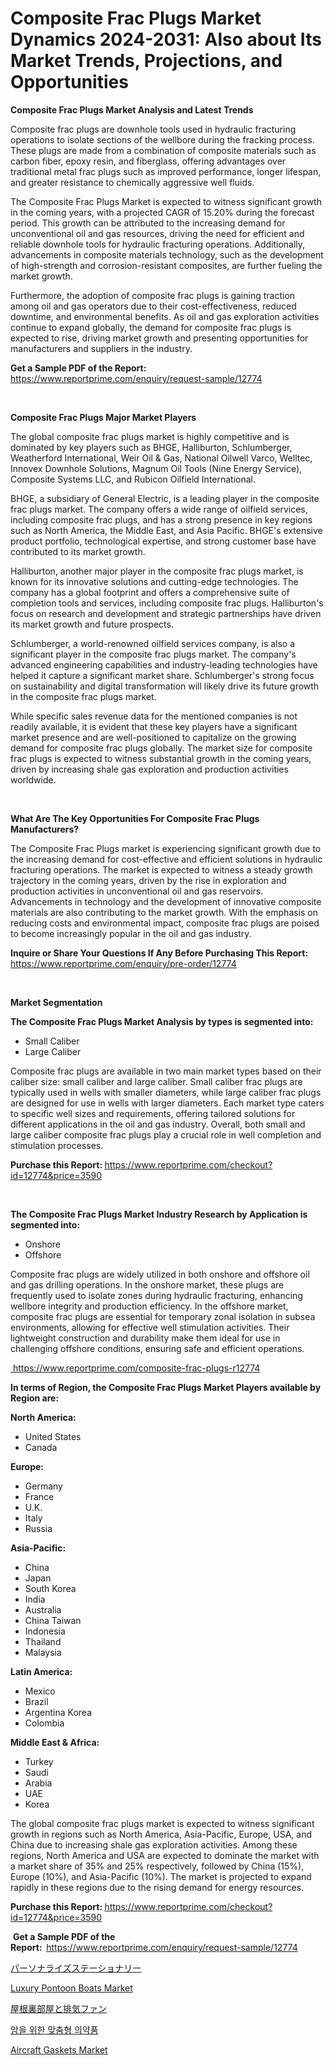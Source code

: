 <p><h1>Composite Frac Plugs Market Dynamics 2024-2031: Also about Its Market Trends, Projections, and Opportunities</h1></p><p><strong>Composite Frac Plugs Market Analysis and Latest Trends</strong></p>
<p><p>Composite frac plugs are downhole tools used in hydraulic fracturing operations to isolate sections of the wellbore during the fracking process. These plugs are made from a combination of composite materials such as carbon fiber, epoxy resin, and fiberglass, offering advantages over traditional metal frac plugs such as improved performance, longer lifespan, and greater resistance to chemically aggressive well fluids.</p><p>The Composite Frac Plugs Market is expected to witness significant growth in the coming years, with a projected CAGR of 15.20% during the forecast period. This growth can be attributed to the increasing demand for unconventional oil and gas resources, driving the need for efficient and reliable downhole tools for hydraulic fracturing operations. Additionally, advancements in composite materials technology, such as the development of high-strength and corrosion-resistant composites, are further fueling the market growth.</p><p>Furthermore, the adoption of composite frac plugs is gaining traction among oil and gas operators due to their cost-effectiveness, reduced downtime, and environmental benefits. As oil and gas exploration activities continue to expand globally, the demand for composite frac plugs is expected to rise, driving market growth and presenting opportunities for manufacturers and suppliers in the industry.</p></p>
<p><strong>Get a Sample PDF of the Report:&nbsp;</strong> <a href="https://www.reportprime.com/enquiry/request-sample/12774">https://www.reportprime.com/enquiry/request-sample/12774</a></p>
<p>&nbsp;</p>
<p><strong>Composite Frac Plugs Major Market Players</strong></p>
<p><p>The global composite frac plugs market is highly competitive and is dominated by key players such as BHGE, Halliburton, Schlumberger, Weatherford International, Weir Oil & Gas, National Oilwell Varco, Welltec, Innovex Downhole Solutions, Magnum Oil Tools (Nine Energy Service), Composite Systems LLC, and Rubicon Oilfield International.</p><p>BHGE, a subsidiary of General Electric, is a leading player in the composite frac plugs market. The company offers a wide range of oilfield services, including composite frac plugs, and has a strong presence in key regions such as North America, the Middle East, and Asia Pacific. BHGE's extensive product portfolio, technological expertise, and strong customer base have contributed to its market growth.</p><p>Halliburton, another major player in the composite frac plugs market, is known for its innovative solutions and cutting-edge technologies. The company has a global footprint and offers a comprehensive suite of completion tools and services, including composite frac plugs. Halliburton's focus on research and development and strategic partnerships have driven its market growth and future prospects.</p><p>Schlumberger, a world-renowned oilfield services company, is also a significant player in the composite frac plugs market. The company's advanced engineering capabilities and industry-leading technologies have helped it capture a significant market share. Schlumberger's strong focus on sustainability and digital transformation will likely drive its future growth in the composite frac plugs market.</p><p>While specific sales revenue data for the mentioned companies is not readily available, it is evident that these key players have a significant market presence and are well-positioned to capitalize on the growing demand for composite frac plugs globally. The market size for composite frac plugs is expected to witness substantial growth in the coming years, driven by increasing shale gas exploration and production activities worldwide.</p></p>
<p>&nbsp;</p>
<p><strong>What Are The Key Opportunities For Composite Frac Plugs Manufacturers?</strong></p>
<p><p>The Composite Frac Plugs market is experiencing significant growth due to the increasing demand for cost-effective and efficient solutions in hydraulic fracturing operations. The market is expected to witness a steady growth trajectory in the coming years, driven by the rise in exploration and production activities in unconventional oil and gas reservoirs. Advancements in technology and the development of innovative composite materials are also contributing to the market growth. With the emphasis on reducing costs and environmental impact, composite frac plugs are poised to become increasingly popular in the oil and gas industry.</p></p>
<p><strong>Inquire or Share Your Questions If Any Before Purchasing This Report:</strong> <a href="https://www.reportprime.com/enquiry/pre-order/12774">https://www.reportprime.com/enquiry/pre-order/12774</a></p>
<p>&nbsp;</p>
<p><strong>Market Segmentation</strong></p>
<p><strong>The Composite Frac Plugs Market Analysis by types is segmented into:</strong></p>
<p><ul><li>Small Caliber</li><li>Large Caliber</li></ul></p>
<p><p>Composite frac plugs are available in two main market types based on their caliber size: small caliber and large caliber. Small caliber frac plugs are typically used in wells with smaller diameters, while large caliber frac plugs are designed for use in wells with larger diameters. Each market type caters to specific well sizes and requirements, offering tailored solutions for different applications in the oil and gas industry. Overall, both small and large caliber composite frac plugs play a crucial role in well completion and stimulation processes.</p></p>
<p><strong>Purchase this Report:&nbsp;</strong><a href="https://www.reportprime.com/checkout?id=12774&price=3590">https://www.reportprime.com/checkout?id=12774&price=3590</a></p>
<p>&nbsp;</p>
<p><strong>The Composite Frac Plugs Market Industry Research by Application is segmented into:</strong></p>
<p><ul><li>Onshore</li><li>Offshore</li></ul></p>
<p><p>Composite frac plugs are widely utilized in both onshore and offshore oil and gas drilling operations. In the onshore market, these plugs are frequently used to isolate zones during hydraulic fracturing, enhancing wellbore integrity and production efficiency. In the offshore market, composite frac plugs are essential for temporary zonal isolation in subsea environments, allowing for effective well stimulation activities. Their lightweight construction and durability make them ideal for use in challenging offshore conditions, ensuring safe and efficient operations.</p></p>
<p><a href="https://www.reportprime.com/composite-frac-plugs-r12774">&nbsp;https://www.reportprime.com/composite-frac-plugs-r12774</a></p>
<p><strong>In terms of Region, the Composite Frac Plugs Market Players available by Region are:</strong></p>
<p>
    <p> <strong> North America: </strong>
        <ul>
            <li>United States</li>
            <li>Canada</li>
        </ul>
        </p> 
    <p> <strong> Europe: </strong>
        <ul>
            <li>Germany</li>
            <li>France</li>
            <li>U.K.</li>
            <li>Italy</li>
            <li>Russia</li>
        </ul>
        </p> 
    <p> <strong> Asia-Pacific: </strong>
        <ul>
            <li>China</li>
            <li>Japan</li>
            <li>South Korea</li>
            <li>India</li>
            <li>Australia</li>
            <li>China Taiwan</li>
            <li>Indonesia</li>
            <li>Thailand</li>
            <li>Malaysia</li>
        </ul>
        </p> 
    <p> <strong> Latin America: </strong>
        <ul>
            <li>Mexico</li>
            <li>Brazil</li>
            <li>Argentina Korea</li>
            <li>Colombia</li>
        </ul>
        </p> 
    <p> <strong> Middle East & Africa: </strong>
        <ul>
            <li>Turkey</li>
            <li>Saudi</li>
            <li>Arabia</li>
            <li>UAE</li>
            <li>Korea</li>
        </ul>
    </p>
    </p>
<p><p>The global composite frac plugs market is expected to witness significant growth in regions such as North America, Asia-Pacific, Europe, USA, and China due to increasing shale gas exploration activities. Among these regions, North America and USA are expected to dominate the market with a market share of 35% and 25% respectively, followed by China (15%), Europe (10%), and Asia-Pacific (10%). The market is projected to expand rapidly in these regions due to the rising demand for energy resources.</p></p>
<p><strong>Purchase this Report: </strong><a href="https://www.reportprime.com/checkout?id=12774&price=3590">https://www.reportprime.com/checkout?id=12774&price=3590</a></p>
<p>&nbsp;<strong>Get a Sample PDF of the Report:&nbsp;&nbsp;</strong><a href="https://www.reportprime.com/enquiry/request-sample/12774">https://www.reportprime.com/enquiry/request-sample/12774</a></p>
<p><strong></strong></p>
<p><p><a href="https://github.com/VernieBarton2023/Market-Research-Report-List-1/blob/main/552300375984.md">パーソナライズステーショナリー</a></p><p><a href="https://github.com/singletonthaxterkelliehr2df/Market-Research-Report-List-2/blob/main/luxury-pontoon-boats-market.md">Luxury Pontoon Boats Market</a></p><p><a href="https://github.com/JoanaNitzsche/Market-Research-Report-List-1/blob/main/245432075985.md">屋根裏部屋と排気ファン</a></p><p><a href="https://medium.com/@edenger98079sgb/%EC%95%94%EC%9D%84-%EC%9C%84%ED%95%9C-%EB%A7%9E%EC%B6%A4%ED%98%95-%EC%9D%98%ED%95%99-%EC%8B%9C%EC%9E%A5-%EA%B7%9C%EB%AA%A8-cagr-%ED%8A%B8%EB%A0%8C%EB%93%9C-2024-2030-fe377413e9f4">암을 위한 맞춤형 의약품</a></p><p><a href="https://github.com/kufem1/Market-Research-Report-List-2/blob/main/aircraft-gaskets-market.md">Aircraft Gaskets Market</a></p></p>